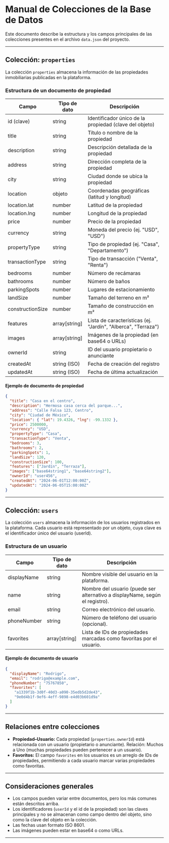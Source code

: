 # Manual de Colecciones de la Base de Datos

Este documento describe la estructura y los campos principales de las colecciones presentes en el archivo `data.json` del proyecto.

---

## Colección: `properties`

La colección `properties` almacena la información de las propiedades inmobiliarias publicadas en la plataforma.

### Estructura de un documento de propiedad

| Campo            | Tipo de dato   | Descripción                                                                 |
|------------------|---------------|-----------------------------------------------------------------------------|
| id (clave)       | string        | Identificador único de la propiedad (clave del objeto)                      |
| title            | string        | Título o nombre de la propiedad                                             |
| description      | string        | Descripción detallada de la propiedad                                       |
| address          | string        | Dirección completa de la propiedad                                          |
| city             | string        | Ciudad donde se ubica la propiedad                                          |
| location         | objeto        | Coordenadas geográficas (latitud y longitud)                                |
| location.lat     | number        | Latitud de la propiedad                                                     |
| location.lng     | number        | Longitud de la propiedad                                                    |
| price            | number        | Precio de la propiedad                                                      |
| currency         | string        | Moneda del precio (ej. "USD", "USD")                                       |
| propertyType     | string        | Tipo de propiedad (ej. "Casa", "Departamento")                              |
| transactionType  | string        | Tipo de transacción ("Venta", "Renta")                                      |
| bedrooms         | number        | Número de recámaras                                                         |
| bathrooms        | number        | Número de baños                                                             |
| parkingSpots     | number        | Lugares de estacionamiento                                                  |
| landSize         | number        | Tamaño del terreno en m²                                                    |
| constructionSize | number        | Tamaño de construcción en m²                                                |
| features         | array[string] | Lista de características (ej. "Jardín", "Alberca", "Terraza")              |
| images           | array[string] | Imágenes de la propiedad (en base64 o URLs)                                 |
| ownerId          | string        | ID del usuario propietario o anunciante                                      |
| createdAt        | string (ISO)  | Fecha de creación del registro                                              |
| updatedAt        | string (ISO)  | Fecha de última actualización                                               |

#### Ejemplo de documento de propiedad

```json
{
  "title": "Casa en el centro",
  "description": "Hermosa casa cerca del parque...",
  "address": "Calle Falsa 123, Centro",
  "city": "Ciudad de México",
  "location": { "lat": 19.4326, "lng": -99.1332 },
  "price": 2500000,
  "currency": "USD",
  "propertyType": "Casa",
  "transactionType": "Venta",
  "bedrooms": 3,
  "bathrooms": 2,
  "parkingSpots": 1,
  "landSize": 120,
  "constructionSize": 100,
  "features": ["Jardín", "Terraza"],
  "images": ["base64string1", "base64string2"],
  "ownerId": "user456",
  "createdAt": "2024-06-01T12:00:00Z",
  "updatedAt": "2024-06-05T15:00:00Z"
}
```

---

## Colección: `users`

La colección `users` almacena la información de los usuarios registrados en la plataforma. Cada usuario está representado por un objeto, cuya clave es el identificador único del usuario (userId).

### Estructura de un usuario

| Campo         | Tipo de dato      | Descripción                                                                 |
|---------------|------------------|-----------------------------------------------------------------------------|
| displayName   | string           | Nombre visible del usuario en la plataforma.                                |
| name          | string           | Nombre del usuario (puede ser alternativo a displayName, según el registro).|
| email         | string           | Correo electrónico del usuario.                                             |
| phoneNumber   | string           | Número de teléfono del usuario (opcional).                                  |
| favorites     | array[string]    | Lista de IDs de propiedades marcadas como favoritas por el usuario.         |

#### Ejemplo de documento de usuario

```json
{
  "displayName": "Rodrigo",
  "email": "rodrigo@example.com",
  "phoneNumber": "75767850",
  "favorites": [
    "a1339f1b-3d0f-40d3-a090-35edb5d2de43",
    "9e0d4b1f-9ef6-4eff-9898-e4d03b601d9a"
  ]
}
```

---

## Relaciones entre colecciones

- **Propiedad–Usuario:**  Cada propiedad (`properties.ownerId`) está relacionada con un usuario (propietario o anunciante). Relación: Muchos a Uno (muchas propiedades pueden pertenecer a un usuario).
- **Favoritos:**  El campo `favorites` en los usuarios es un arreglo de IDs de propiedades, permitiendo a cada usuario marcar varias propiedades como favoritas.

---

## Consideraciones generales

- Los campos pueden variar entre documentos, pero los más comunes están descritos arriba.
- Los identificadores (`userId` y el id de la propiedad) son las claves principales y no se almacenan como campo dentro del objeto, sino como la clave del objeto en la colección.
- Las fechas usan formato ISO 8601.
- Las imágenes pueden estar en base64 o como URLs.

---
